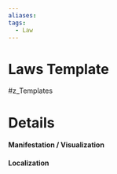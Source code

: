 ```yaml
---
aliases: 
tags:
  - Law
---
```

# Laws Template
#z_Templates 


# Details
#### Manifestation / Visualization
#### Localization